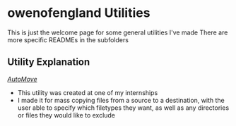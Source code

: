 # owenofengland Utilities

This is just the welcome page for some general utilities I've made
There are more specific READMEs in the subfolders

## Utility Explanation
[*AutoMove*](https://github.com/owenofengland/utlities/tree/master/automove)
* This utility was created at one of my internships
* I made it for mass copying files from a source to a destination, with the user able to specify which filetypes they want, as well as any directories or files they would like to exclude